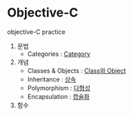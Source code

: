 # Objective-C

objective-C practice

1. 문법
    - Categories : [Category](https://github.com/LURKS02/objectiveCPractice/blob/main/Docs/Categories.md)
2. 개념
    - Classes & Objects : [Class와 Object](https://github.com/LURKS02/objectiveCPractice/blob/main/Docs/Classes&Objects.md)
    - Inheritance : [상속](https://github.com/LURKS02/objectiveCPractice/blob/main/Docs/Inheritance.md)
    - Polymorphism : [다형성](https://github.com/LURKS02/objectiveCPractice/blob/main/Docs/Polymorphism.md)
    - Encapsulation : [캡슐화](https://github.com/LURKS02/objectiveCPractice/blob/main/Docs/Encapsulation.md)
3. 함수
    
